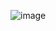 ![image](https://github.com/HakusaiTH/waifu-linechatbot/assets/104154862/f9cfd4e1-8b58-40b2-b94f-ac4a582eba40)
